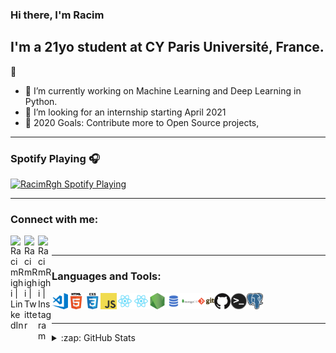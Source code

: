 ### Hi there, I'm Racim

## I'm a 21yo student at CY Paris Université, France.

🔭

- 🌱 I’m currently working on Machine Learning and Deep Learning in Python.
- 👯 I’m looking for an internship starting April 2021
- 🥅 2020 Goals: Contribute more to Open Source projects,

---

### Spotify Playing 🎧

[<img src="https://now-playing-racimrgh.vercel.app/api/spotify-playing" alt="RacimRgh Spotify Playing" width="350" />](https://open.spotify.com/user/j7eavs218u3lo9gn806fpyaxs)

---

### Connect with me:

[<img align="left" alt="RacimRighi | LinkedIn" width="22px" src="https://cdn.jsdelivr.net/npm/simple-icons@v3/icons/linkedin.svg" />][linkedin]
[<img align="left" alt="RacimRighi | Twitter" width="22px" src="https://cdn.jsdelivr.net/npm/simple-icons@v3/icons/twitter.svg" />][twitter]
[<img align="left" alt="RacimRighi | Instagram" width="22px" src="https://cdn.jsdelivr.net/npm/simple-icons@v3/icons/instagram.svg" />][instagram]

<br />

---

### Languages and Tools:

<img align="left" alt="Visual Studio Code" width="26px" src="https://raw.githubusercontent.com/github/explore/80688e429a7d4ef2fca1e82350fe8e3517d3494d/topics/visual-studio-code/visual-studio-code.png" />
<img align="left" alt="HTML5" width="26px" src="https://raw.githubusercontent.com/github/explore/80688e429a7d4ef2fca1e82350fe8e3517d3494d/topics/html/html.png" />
<img align="left" alt="CSS3" width="26px" src="https://raw.githubusercontent.com/github/explore/80688e429a7d4ef2fca1e82350fe8e3517d3494d/topics/css/css.png" />
<img align="left" alt="JavaScript" width="26px" src="https://raw.githubusercontent.com/github/explore/80688e429a7d4ef2fca1e82350fe8e3517d3494d/topics/javascript/javascript.png" />
<img align="left" alt="React" width="26px" src="https://raw.githubusercontent.com/github/explore/80688e429a7d4ef2fca1e82350fe8e3517d3494d/topics/react/react.png" />
<img align="left" alt="React Native" width="26px" src="https://raw.githubusercontent.com/github/explore/e94815998e4e0713912fed477a1f346ec04c3da2/topics/react-native/react-native.png" />
<img align="left" alt="Node.js" width="26px" src="https://raw.githubusercontent.com/github/explore/80688e429a7d4ef2fca1e82350fe8e3517d3494d/topics/nodejs/nodejs.png" />
<img align="left" alt="SQL" width="26px" src="https://raw.githubusercontent.com/github/explore/80688e429a7d4ef2fca1e82350fe8e3517d3494d/topics/sql/sql.png" />
<img align="left" alt="MongoDB" width="26px" src="https://raw.githubusercontent.com/github/explore/80688e429a7d4ef2fca1e82350fe8e3517d3494d/topics/mongodb/mongodb.png" />
<img align="left" alt="Git" width="26px" src="https://raw.githubusercontent.com/github/explore/80688e429a7d4ef2fca1e82350fe8e3517d3494d/topics/git/git.png" />
<img align="left" alt="GitHub" width="26px" src="https://raw.githubusercontent.com/github/explore/78df643247d429f6cc873026c0622819ad797942/topics/github/github.png" />
<img align="left" alt="Terminal" width="26px" src="https://raw.githubusercontent.com/github/explore/80688e429a7d4ef2fca1e82350fe8e3517d3494d/topics/terminal/terminal.png" />
<img align="left" alt="PostgreSQL" width="26px" src="https://raw.githubusercontent.com/github/explore/80688e429a7d4ef2fca1e82350fe8e3517d3494d/topics/postgresql/postgresql.png" />

<br />
<br />

---

<details>
  <summary>:zap: GitHub Stats</summary>

  <img align="left" alt="RacimRgh GitHub Stats" src="https://github-readme-stats.vercel.app/api?username=RacimRgh&show_icons=true&hide_border=true" />

</details>

[twitter]: https://twitter.com/RacimRgh
[instagram]: https://www.instagram.com/racim_rgh/
[linkedin]: https://www.linkedin.com/in/racim-righi/
